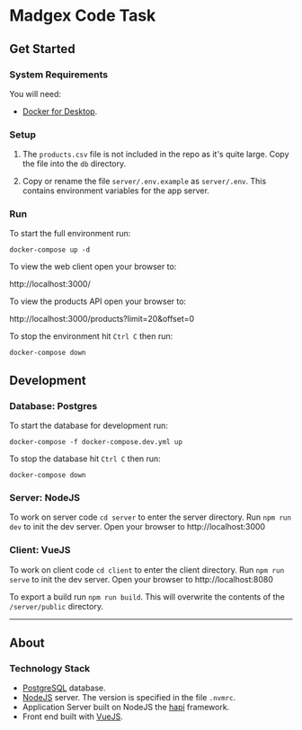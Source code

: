 # Madgex Code Task

## Get Started

### System Requirements

You will need:

- [Docker for Desktop](https://www.docker.com/products/docker-desktop).

### Setup

1. The ```products.csv``` file is not included in the repo as it's quite large. Copy the file into the ```db``` directory.

2. Copy or rename the file ```server/.env.example``` as ```server/.env```. This contains environment variables for the app server.

### Run

To start the full environment run:

```docker-compose up -d```

To view the web client open your browser to:

http://localhost:3000/

To view the products API open your browser to:

http://localhost:3000/products?limit=20&offset=0

To stop the environment hit ```Ctrl C``` then run:

```docker-compose down```

## Development

### Database: Postgres

To start the database for development run:

```docker-compose -f docker-compose.dev.yml up```

To stop the database hit ```Ctrl C``` then run:

```docker-compose down```

### Server: NodeJS

To work on server code ```cd server``` to enter the server directory. Run ```npm run dev``` to init the dev server. Open your browser to http://localhost:3000

### Client: VueJS

To work on client code ```cd client``` to enter the client directory. Run ```npm run serve``` to init the dev server. Open your browser to http://localhost:8080

To export a build run ```npm run build```. This will overwrite the contents of the ```/server/public``` directory.

---

## About

### Technology Stack

- [PostgreSQL](https://www.postgresql.org/) database.
- [NodeJS](https://nodejs.org/en/) server. The version is specified in the file ```.nvmrc```.
- Application Server built on NodeJS the [hapi](https://hapijs.com/) framework.
- Front end built with [VueJS](https://vuejs.org/).